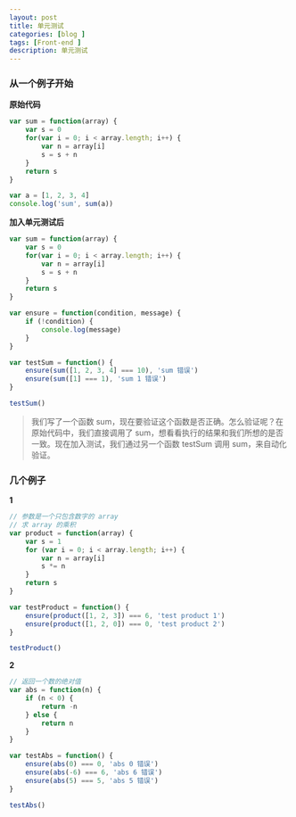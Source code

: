```yaml
---
layout: post
title: 单元测试
categories: [blog ]
tags: [Front-end ]
description: 单元测试
---
```


### 从一个例子开始

**原始代码**

```js
var sum = function(array) {
    var s = 0
    for(var i = 0; i < array.length; i++) {
        var n = array[i]
        s = s + n
    }
  	return s
}

var a = [1, 2, 3, 4]
console.log('sum', sum(a))
```

**加入单元测试后**

```js
var sum = function(array) {
    var s = 0
    for(var i = 0; i < array.length; i++) {
        var n = array[i]
        s = s + n
    }
  	return s
}

var ensure = function(condition, message) {
    if (!condition) {
        console.log(message)
    }
}

var testSum = function() {
    ensure(sum([1, 2, 3, 4] === 10), 'sum 错误')
    ensure(sum([1] === 1), 'sum 1 错误')
}

testSum()
```

> 我们写了一个函数 sum，现在要验证这个函数是否正确。怎么验证呢？在原始代码中，我们直接调用了 sum，想看看执行的结果和我们所想的是否一致。现在加入测试，我们通过另一个函数 testSum 调用 sum，来自动化验证。

### 几个例子

**1**

```js
// 参数是一个只包含数字的 array
// 求 array 的乘积
var product = function(array) {
    var s = 1
    for (var i = 0; i < array.length; i++) {
        var n = array[i]
        s *= n
    }
    return s
}

var testProduct = function() {
    ensure(product([1, 2, 3]) === 6, 'test product 1')
    ensure(product([1, 2, 0]) === 0, 'test product 2')
}

testProduct()
```

**2**

```js
// 返回一个数的绝对值
var abs = function(n) {
    if (n < 0) {
        return -n
    } else {
        return n
    }
}

var testAbs = function() {
    ensure(abs(0) === 0, 'abs 0 错误')
    ensure(abs(-6) === 6, 'abs 6 错误')
    ensure(abs(5) === 5, 'abs 5 错误')
}

testAbs()
```